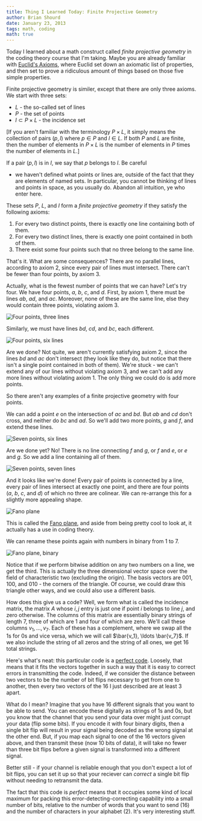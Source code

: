 ```yaml
---
title: Thing I Learned Today: Finite Projective Geometry
author: Brian Shourd
date: January 23, 2013
tags: math, coding
math: true
---
```


Today I learned about a math construct called *finite projective
geometry* in the coding theory course that I'm taking. Maybe you are
already familiar with [Euclid's
Axioms](http://en.wikipedia.org/wiki/Euclidean_geometry#Axioms), where
Euclid set down an axiomatic list of properties, and then set to prove a
ridiculous amount of things based on those five simple properties.

Finite projective geometry is similer, except that there are only three
axioms. We start with three sets:

* $L$ - the so-called set of lines
* $P$ - the set of points
* $I \subset P \times L$ - the incidence set

[If you aren't familiar with the terminology $P \times L$, it simply
means the collection of pairs $(p,l)$ where $p \in P$ and $l \in L$. If
both $P$ and $L$ are finite, then the number of elements in $P \times L$
is the number of elements in $P$ times the number of elements in $L$.]

If a pair $(p,l)$ is in $I$, we say that $p$ belongs to $l$. Be careful
- we haven't defined what points or lines are, outside of the fact that
they are elements of named sets. In particular, you cannot be thinking
of lines and points in space, as you usually do. Abandon all intuition,
ye who enter here.

These sets $P$, $L$, and $I$ form a *finite projective geometry* if they
satisfy the following axioms:

1. For every two distinct points, there is exactly one line containing
   both of them.
2. For every two distinct lines, there is exactly one point contained in
   both of them.
3. There exist some four points such that no three belong to the same
   line.

That's it. What are some consequences? There are no parallel lines,
according to axiom 2, since every pair of lines must intersect. There
can't be fewer than four points, by axiom 3.

Actually, what is the fewest number of points that we can have? Let's
try four. We have four points, $a$, $b$, $c$, and $d$. First, by axiom
1, there must be lines $ab$, $ad$, and $ac$. Moreover, none of these are
the same line, else they would contain three points, violating axiom 3.

![Four points, three lines](/images/fpg1.jpg)

Similarly, we must have lines $bd$, $cd$, and $bc$, each different.

![Four points, six lines](/images/fpg2.jpg)

Are we done? Not quite, we aren't currently satisfying axiom 2, since
the lines $bd$ and $ac$ don't intersect (they look like they do, but
notice that there isn't a single point contained in both of them). We're
stuck - we can't extend any of our lines without violating axiom 3, and
we can't add any more lines without violating axiom 1. The only thing we
could do is add more points.

So there aren't any examples of a finite projective geometry with four
points.

We can add a point $e$ on the intersection of $ac$ and $bd$. But $ab$ and
$cd$ don't cross, and neither do $bc$ and $ad$. So we'll add two more
points, $g$ and $f$, and extend these lines.

![Seven points, six lines](/images/fpg3.jpg)

Are we done yet? No! There is no line connecting $f$ and $g$, or $f$ and
$e$, or $e$ and $g$. So we add a line containing all of them.

![Seven points, seven lines](/images/fpg4.jpg)

And it looks like we're done! Every pair of points is connected by a
line, every pair of lines intersect at exactly one point, and there are
four points ($a$, $b$, $c$, and $d$) of which no three are colinear. We
can re-arrange this for a slightly more appealing shape.

![Fano plane](/images/fpg5.jpg)

This is called the [Fano
plane](http://en.wikipedia.org/wiki/Fano_plane), and aside from being
pretty cool to look at, it actually has a use in coding theory.

We can rename these points again with numbers in binary from 1 to 7.

![Fano plane, binary](/images/fpg6.jpg)

Notice that if we perform bitwise addition on any two numbers on a line,
we get the third. This is actually the three dimensional vector space
over the field of characteristic two (excluding the origin). The basis
vectors are $001$, $100$, and $010$ - the corners of the triangle. Of
course, we could draw this triangle other ways, and we could also use a
different basis.

How does this give us a code? Well, we form what is called the incidence
matrix, the matrix $A$ whose $i,j$ entry is just one if point $i$
belongs to line $j$, and zero otherwise. The columns of this matrix are
essentially binary strings of length 7, three of which are 1 and four of
which are zero. We'll call these columns $v_1, \ldots, v_7$. Each of
these has a complement, where we swap all the $1$s for $0$s and vice
versa, which we will call $\bar{v_1}, \ldots \bar{v_7}$. If we also
include the string of all zeros and the string of all ones, we get 16
total strings.

Here's what's neat: this particular code is a [perfect
code](http://en.wikipedia.org/wiki/Hamming_bound#Perfect_codes).
Loosely, that means that it fits the vectors together in such a way that
it is easy to correct errors in transmitting the code. Indeed, if we
consider the distance between two vectors to be the number of bit flips
necessary to get from one to another, then every two vectors of the 16 I
just described are at least 3 apart.

What do I mean? Imagine that you have 16 different signals that you want
to be able to send. You can encode these digitally as strings of 1s and
0s, but you know that the channel that you send your data over might
just corrupt your data (flip some bits). If you encode it with four
binary digits, then a single bit flip will result in your signal being
decoded as the wrong signal at the other end. But, if you map each
signal to one of the 16 vectors given above, and then transmit these
(now 10 bits of data), it will take no fewer than three bit flips before
a given signal is transformed into a different signal.

Better still - if your channel is reliable enough that you don't expect
a lot of bit flips, you can set it up so that your reciever can
*correct* a single bit flip without needing to retransmit the data.

The fact that this code is *perfect* means that it occupies some kind of
local maximum for packing this error-detecting-correcting capability
into a small number of bits, relative to the number of words that you
want to send (16) and the number of characters in your alphabet (2).
It's very interesting stuff.

